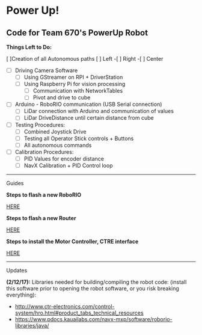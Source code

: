 # Power Up!
Code for Team 670's PowerUp Robot
--------------------------
**Things Left to Do:**

[ ]Creation of all Autonomous paths
	[ ] Left
	-[ ] Right
	-[ ] Center
 -[ ] Driving Camera Software
 	-[ ] Using GStreamer on RPI + DriverStation
	-[ ] Using Raspberry Pi for vision processing
		-[ ] Communication with NetworkTables
		-[ ] Pivot and drive to cube
 -[ ] Arduino - RoboRIO communication (USB Serial connection)
 	-[ ] LiDar connection with Arduino and communication of values
	-[ ] LiDar DriveDistance until certain distance from cube
 -[ ] Testing Procedures:
 	-[ ] Combined Joystick Drive
	-[ ] Testing all Operator Stick controls + Buttons
	-[ ] All autonomous commands
 -[ ] Calibration Procedures:
 	-[ ] PID Values for encoder distance
	-[ ] NavX Calibration + PID Control loop

--------------------------
Guides

**Steps to flash a new RoboRIO**

[HERE](http://wpilib.screenstepslive.com/s/4485/m/24193/l/273817-updating-your-roborio-firmware)

**Steps to flash a new Router**

[HERE](https://wpilib.screenstepslive.com/s/4485/m/13503/l/144986-programming-your-radio-for-home-use)

**Steps to install the Motor Controller, CTRE interface**

[HERE](https://github.com/CrossTheRoadElec/Phoenix-Documentation#installing-phoenix-framework-onto-your-frc-robot)

--------------------------
Updates

**(2/12/17):** 
Libraries needed for building/compiling the robot code: (install this software prior to opening the robot software, or you risk breaking everything):
- http://www.ctr-electronics.com/control-system/hro.html#product_tabs_technical_resources
- https://www.pdocs.kauailabs.com/navx-mxp/software/roborio-libraries/java/
